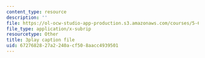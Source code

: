 ```yaml
---
content_type: resource
description: ''
file: https://ol-ocw-studio-app-production.s3.amazonaws.com/courses/5-61-physical-chemistry-fall-2017/6727682827a2240acf508aacc4939501_BOryXuUMjI0.srt
file_type: application/x-subrip
resourcetype: Other
title: 3play caption file
uid: 67276828-27a2-240a-cf50-8aacc4939501
---
```

